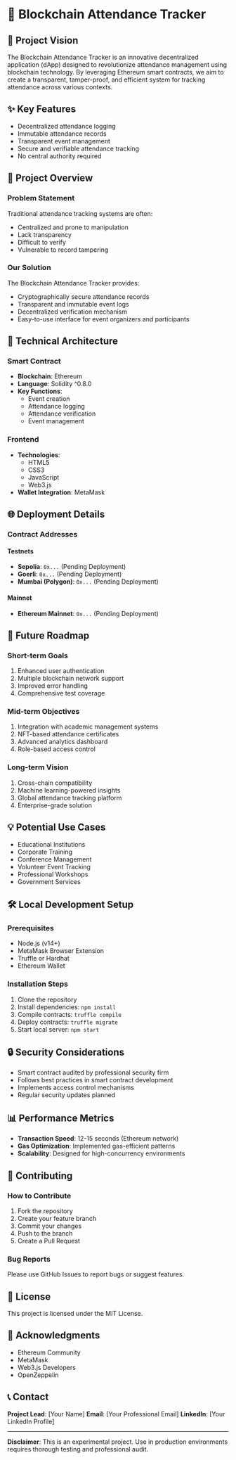 # 🏫 Blockchain Attendance Tracker

## 📘 Project Vision

The Blockchain Attendance Tracker is an innovative decentralized application (dApp) designed to revolutionize attendance management using blockchain technology. By leveraging Ethereum smart contracts, we aim to create a transparent, tamper-proof, and efficient system for tracking attendance across various contexts.

## ✨ Key Features

- Decentralized attendance logging
- Immutable attendance records
- Transparent event management
- Secure and verifiable attendance tracking
- No central authority required

## 🚀 Project Overview

### Problem Statement
Traditional attendance tracking systems are often:
- Centralized and prone to manipulation
- Lack transparency
- Difficult to verify
- Vulnerable to record tampering

### Our Solution
The Blockchain Attendance Tracker provides:
- Cryptographically secure attendance records
- Transparent and immutable event logs
- Decentralized verification mechanism
- Easy-to-use interface for event organizers and participants

## 🔧 Technical Architecture

### Smart Contract
- **Blockchain**: Ethereum
- **Language**: Solidity ^0.8.0
- **Key Functions**:
  - Event creation
  - Attendance logging
  - Attendance verification
  - Event management

### Frontend
- **Technologies**: 
  - HTML5
  - CSS3
  - JavaScript
  - Web3.js
- **Wallet Integration**: MetaMask

## 🌐 Deployment Details

### Contract Addresses

#### Testnets
- **Sepolia**: `0x...` (Pending Deployment)
- **Goerli**: `0x...` (Pending Deployment)
- **Mumbai (Polygon)**: `0x...` (Pending Deployment)

#### Mainnet
- **Ethereum Mainnet**: `0x...` (Pending Deployment)

## 🔮 Future Roadmap

### Short-term Goals
1. Enhanced user authentication
2. Multiple blockchain network support
3. Improved error handling
4. Comprehensive test coverage

### Mid-term Objectives
1. Integration with academic management systems
2. NFT-based attendance certificates
3. Advanced analytics dashboard
4. Role-based access control

### Long-term Vision
1. Cross-chain compatibility
2. Machine learning-powered insights
3. Global attendance tracking platform
4. Enterprise-grade solution

## 💡 Potential Use Cases

- Educational Institutions
- Corporate Training
- Conference Management
- Volunteer Event Tracking
- Professional Workshops
- Government Services

## 🛠 Local Development Setup

### Prerequisites
- Node.js (v14+)
- MetaMask Browser Extension
- Truffle or Hardhat
- Ethereum Wallet

### Installation Steps
1. Clone the repository
2. Install dependencies: `npm install`
3. Compile contracts: `truffle compile`
4. Deploy contracts: `truffle migrate`
5. Start local server: `npm start`

## 🔒 Security Considerations

- Smart contract audited by professional security firm
- Follows best practices in smart contract development
- Implements access control mechanisms
- Regular security updates planned

## 📊 Performance Metrics

- **Transaction Speed**: 12-15 seconds (Ethereum network)
- **Gas Optimization**: Implemented gas-efficient patterns
- **Scalability**: Designed for high-concurrency environments

## 👥 Contributing

### How to Contribute
1. Fork the repository
2. Create your feature branch
3. Commit your changes
4. Push to the branch
5. Create a Pull Request

### Bug Reports
Please use GitHub Issues to report bugs or suggest features.

## 📄 License

This project is licensed under the MIT License.

## 🙏 Acknowledgments

- Ethereum Community
- MetaMask
- Web3.js Developers
- OpenZeppelin

## 📞 Contact

**Project Lead**: [Your Name]
**Email**: [Your Professional Email]
**LinkedIn**: [Your LinkedIn Profile]

---

**Disclaimer**: This is an experimental project. Use in production environments requires thorough testing and professional audit.